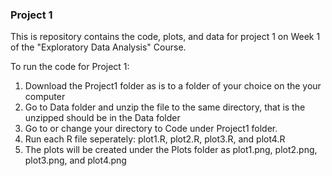### Project 1

This is repository contains the code, plots, and data for project 1 on Week 1 of the "Exploratory Data Analysis" Course.

To run the code for Project 1:
	
1. Download the Project1 folder as is to a folder of your choice on the your computer
2. Go to Data folder and unzip the file to the same directory, that is the unzipped should be in the Data folder
3. Go to or change your directory to Code under Project1 folder.
4. Run each R file seperately: plot1.R, plot2.R, plot3.R, and plot4.R
5. The plots will be created under the Plots folder as plot1.png, plot2.png, plot3.png, and plot4.png
